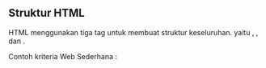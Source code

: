 ## Struktur HTML

HTML menggunakan tiga tag untuk membuat struktur keseluruhan. yaitu <html>, <head>, dan <body>.

Contoh kriteria Web Sederhana :
